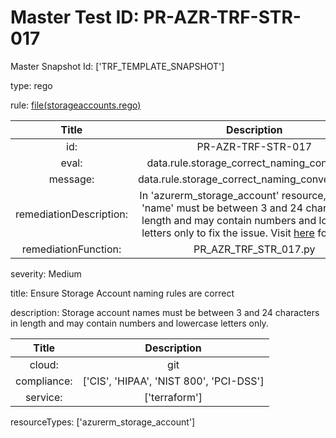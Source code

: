 



# Master Test ID: PR-AZR-TRF-STR-017


Master Snapshot Id: ['TRF_TEMPLATE_SNAPSHOT']

type: rego

rule: [file(storageaccounts.rego)]  
  
  
  
  

|Title|Description|
| :---: | :---: |
|id: |PR-AZR-TRF-STR-017|
|eval: |data.rule.storage_correct_naming_convention|
|message: |data.rule.storage_correct_naming_convention_err|
|remediationDescription: |In 'azurerm_storage_account' resource, property 'name' must be between 3 and 24 characters in length and may contain numbers and lowercase letters only to fix the issue. Visit <a href='https://registry.terraform.io/providers/hashicorp/azurerm/latest/docs/resources/storage_account#name' target='_blank'>here</a> for details.|
|remediationFunction: |PR_AZR_TRF_STR_017.py|


severity: Medium

title: Ensure Storage Account naming rules are correct

description: Storage account names must be between 3 and 24 characters in length and may contain numbers and lowercase letters only.  
  
  

|Title|Description|
| :---: | :---: |
|cloud: |git|
|compliance: |['CIS', 'HIPAA', 'NIST 800', 'PCI-DSS']|
|service: |['terraform']|


resourceTypes: ['azurerm_storage_account']


[file(storageaccounts.rego)]: https://github.com/prancer-io/prancer-compliance-test/tree/master/azure/terraform/storageaccounts.rego
